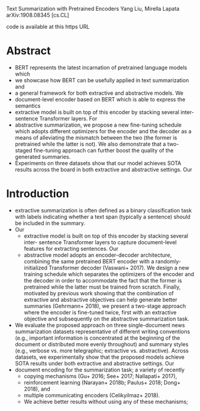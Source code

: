 Text Summarization with Pretrained Encoders
Yang Liu, Mirella Lapata
arXiv:1908.08345 [cs.CL]

  code is available at this https URL 

# Abstract

* BERT represents the latest incarnation of pretrained language models which
* we showcase how BERT can be usefully applied in text summarization and
* a general framework for both extractive and abstractive models. We
* document-level encoder based on BERT which is able to express the semantics
* extractive model is built on top of this encoder by stacking several
  inter-sentence Transformer layers. For 
* abstractive summarization, we propose a new fine-tuning schedule which adopts
  different optimizers for the encoder and the decoder as a means of
  alleviating the mismatch between the two (the former is pretrained while the
  latter is not). We also demonstrate that a two-staged fine-tuning approach
  can further boost the quality of the generated summaries. 
* Experiments on three datasets show that our model achieves SOTA results
  across the board in both extractive and abstractive settings. Our 

# Introduction

* extractive summarization is often defined as a binary classification task
  with labels indicating whether a text span (typically a sentence) should be
  included in the summary.
* Our 
  * extractive model is built on top of this encoder by stacking several inter-
    sentence Transformer layers to capture document-level features for
    extracting sentences. Our 
  * abstractive model adopts an encoder-decoder architecture, combining the
    same pretrained BERT encoder with a randomly-initialized Transformer
    decoder (Vaswani+ 2017). We design a new training schedule which separates
    the optimizers of the encoder and the decoder in order to accommodate the
    fact that the former is pretrained while the latter must be trained from
    scratch. Finally, motivated by previous work showing that the combination
    of extractive and abstractive objectives can help generate better summaries
    (Gehrmann+ 2018), we present a two-stage approach where the encoder is
    fine-tuned twice, first with an extractive objective and subsequently on
    the abstractive summarization task.  
* We evaluate the proposed approach on three single-document news summarization
  datasets representative of different writing conventions (e.g., important
  information is concentrated at the beginning of the document or distributed
  more evenly throughout) and summary styles (e.g., verbose vs. more
  telegraphic; extractive vs. abstractive). Across datasets, we experimentally
  show that the proposed models achieve SOTA results under both extractive and
  abstractive settings. Our 
* document encoding for the summarization task; a variety of recently
  * copying mechanisms (Gu+ 2016; See+ 2017; Nallapati+ 2017), 
  * reinforcement learning (Narayan+ 2018b; Paulus+ 2018; Dong+ 2018), and
  * multiple communicating encoders (Celikyilmaz+ 2018).  
  * We achieve better results without using any of these mechanisms; 

